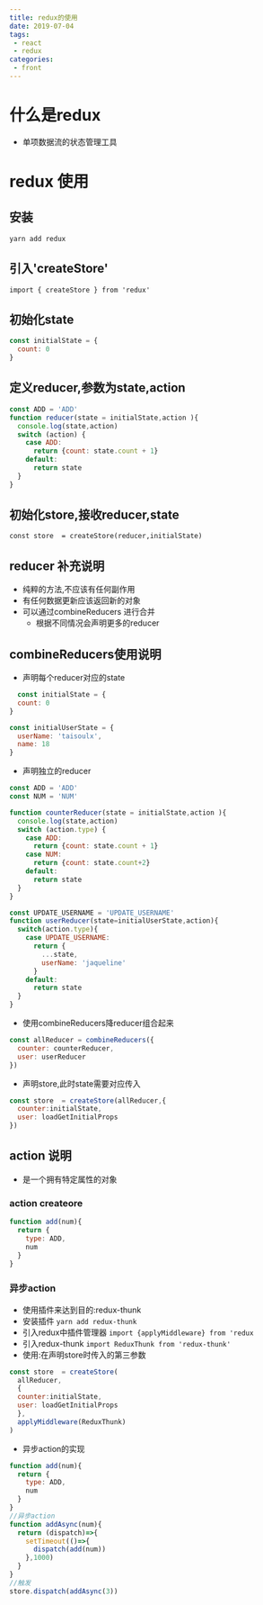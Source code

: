 ```yaml
---
title: redux的使用
date: 2019-07-04
tags:
 - react
 - redux
categories: 
 - front
---
```



# 什么是redux
* 单项数据流的状态管理工具

<!-- more -->
# redux 使用
## 安装
`yarn add redux`

## 引入'createStore'
`import { createStore } from 'redux'`

## 初始化state
```js
const initialState = {
  count: 0
}
```
## 定义reducer,参数为state,action
```js
const ADD = 'ADD'
function reducer(state = initialState,action ){
  console.log(state,action)
  switch (action) {
    case ADD:
      return {count: state.count + 1}
    default:
      return state
  }
}
```
## 初始化store,接收reducer,state
`const store  = createStore(reducer,initialState)`

## reducer 补充说明
* 纯粹的方法,不应该有任何副作用
* 有任何数据更新应该返回新的对象
* 可以通过combineReducers 进行合并 
  * 根据不同情况会声明更多的reducer

## combineReducers使用说明
* 声明每个reducer对应的state
```js
  const initialState = {
  count: 0
}

const initialUserState = {
  userName: 'taisoulx',
  name: 18
}
```
* 声明独立的reducer
```js
const ADD = 'ADD'
const NUM = 'NUM'

function counterReducer(state = initialState,action ){
  console.log(state,action)
  switch (action.type) {
    case ADD:
      return {count: state.count + 1}
    case NUM:
      return {count: state.count+2}
    default:
      return state
  }
}

const UPDATE_USERNAME = 'UPDATE_USERNAME'
function userReducer(state=initialUserState,action){
  switch(action.type){
    case UPDATE_USERNAME:
      return {
        ...state,
        userName: 'jaqueline'
      }
    default:
      return state
  }
}
```
* 使用combineReducers降reducer组合起来
```js
const allReducer = combineReducers({
  counter: counterReducer,
  user: userReducer
})
```
* 声明store,此时state需要对应传入
```js
const store  = createStore(allReducer,{
  counter:initialState,
  user: loadGetInitialProps
})
```

## action 说明
* 是一个拥有特定属性的对象
### action createore
```js
function add(num){
  return {
    type: ADD,
    num
  }
} 
```
### 异步action
* 使用插件来达到目的:redux-thunk
* 安装插件
`yarn add redux-thunk`
* 引入redux中插件管理器
`import {applyMiddleware} from 'redux`
* 引入redux-thunk
`import ReduxThunk from 'redux-thunk'`
* 使用:在声明store时传入的第三参数
```js
const store  = createStore(
  allReducer,
  {
  counter:initialState,
  user: loadGetInitialProps
  },
  applyMiddleware(ReduxThunk)
)
```
* 异步action的实现
```js
function add(num){
  return {
    type: ADD,
    num
  }
}
//异步action
function addAsync(num){
  return (dispatch)=>{
    setTimeout(()=>{
      dispatch(add(num))
    },1000)
  }
}
//触发
store.dispatch(addAsync(3))
```

